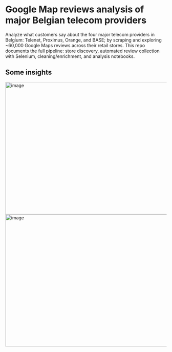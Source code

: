 # Google Map reviews analysis of major Belgian telecom providers

Analyze what customers say about the four major telecom providers in Belgium: Telenet, Proximus, Orange, and BASE; by scraping and exploring ~60,000 Google Maps reviews across their retail stores. This repo documents the full pipeline: store discovery, automated review collection with Selenium, cleaning/enrichment, and analysis notebooks.

## Some insights
<img width="1189" height="413" alt="image" src="https://github.com/user-attachments/assets/f3f1ee72-3717-45c0-87e0-8f32db9e550e" />
<img width="1189" height="413" alt="image" src="https://github.com/user-attachments/assets/a7a70b89-15eb-49d8-9a5e-207a183feaba" />
